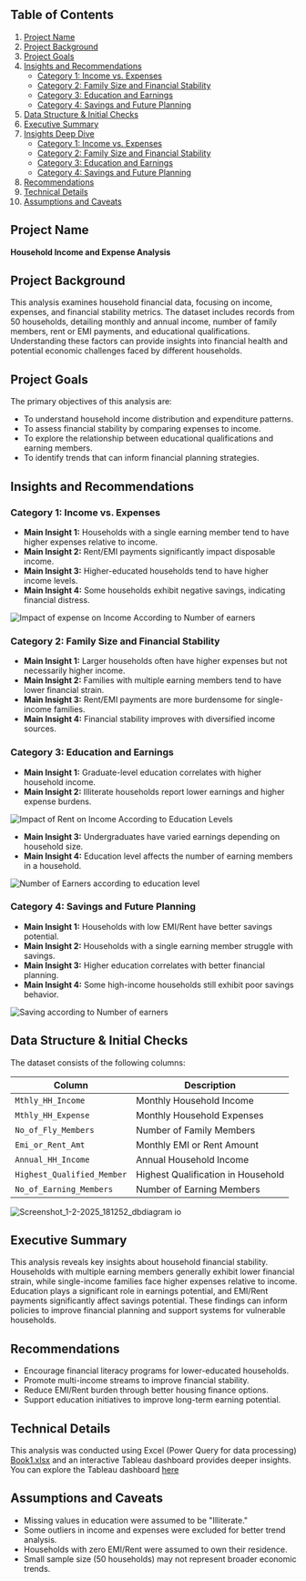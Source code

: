 ## Table of Contents
1. [Project Name](#project-name)
2. [Project Background](#project-background)
3. [Project Goals](#project-goals)
4. [Insights and Recommendations](#insights-and-recommendations)
   - [Category 1: Income vs. Expenses](#category-1-income-vs-expenses)
   - [Category 2: Family Size and Financial Stability](#category-2-family-size-and-financial-stability)
   - [Category 3: Education and Earnings](#category-3-education-and-earnings)
   - [Category 4: Savings and Future Planning](#category-4-savings-and-future-planning)
5. [Data Structure & Initial Checks](#data-structure-initial-checks)
6. [Executive Summary](#executive-summary)
7. [Insights Deep Dive](#insights-deep-dive)
   - [Category 1: Income vs. Expenses](#category-1-income-vs-expenses)
   - [Category 2: Family Size and Financial Stability](#category-2-family-size-and-financial-stability)
   - [Category 3: Education and Earnings](#category-3-education-and-earnings)
   - [Category 4: Savings and Future Planning](#category-4-savings-and-future-planning)
8. [Recommendations](#recommendations)
9. [Technical Details](#technical-details)
10. [Assumptions and Caveats](#assumptions-and-caveats)

## Project Name
**Household Income and Expense Analysis**

## Project Background
This analysis examines household financial data, focusing on income, expenses, and financial stability metrics. The dataset includes records from 50 households, detailing monthly and annual income, number of family members, rent or EMI payments, and educational qualifications. Understanding these factors can provide insights into financial health and potential economic challenges faced by different households.

## Project Goals
The primary objectives of this analysis are:
- To understand household income distribution and expenditure patterns.
- To assess financial stability by comparing expenses to income.
- To explore the relationship between educational qualifications and earning members.
- To identify trends that can inform financial planning strategies.

## Insights and Recommendations

### Category 1: Income vs. Expenses
- **Main Insight 1:** Households with a single earning member tend to have higher expenses relative to income.
- **Main Insight 2:** Rent/EMI payments significantly impact disposable income.
- **Main Insight 3:** Higher-educated households tend to have higher income levels.
- **Main Insight 4:** Some households exhibit negative savings, indicating financial distress.

![Impact of expense on Income According to Number of earners ](https://github.com/user-attachments/assets/164f5e4a-7687-40c8-b9dc-2b9cd4c0800d)


### Category 2: Family Size and Financial Stability
- **Main Insight 1:** Larger households often have higher expenses but not necessarily higher income.
- **Main Insight 2:** Families with multiple earning members tend to have lower financial strain.
- **Main Insight 3:** Rent/EMI payments are more burdensome for single-income families.
- **Main Insight 4:** Financial stability improves with diversified income sources.




### Category 3: Education and Earnings
- **Main Insight 1:** Graduate-level education correlates with higher household income.
- **Main Insight 2:** Illiterate households report lower earnings and higher expense burdens.

![Impact of Rent on Income According to Education Levels](https://github.com/user-attachments/assets/202fb9c1-3306-41e3-9742-57848691fbac)

  
- **Main Insight 3:** Undergraduates have varied earnings depending on household size.
- **Main Insight 4:** Education level affects the number of earning members in a household.
  

![Number of Earners according to education level](https://github.com/user-attachments/assets/15bd7d49-f997-42d9-8fe1-8abe16371ffd)

### Category 4: Savings and Future Planning
- **Main Insight 1:** Households with low EMI/Rent have better savings potential.
- **Main Insight 2:** Households with a single earning member struggle with savings.
- **Main Insight 3:** Higher education correlates with better financial planning.
- **Main Insight 4:** Some high-income households still exhibit poor savings behavior.


![Saving according to Number of earners](https://github.com/user-attachments/assets/ae134988-9c76-4a1f-88e6-02b630ab47f0)


## Data Structure & Initial Checks
The dataset consists of the following columns:


| Column                    | Description                        |
|---------------------------|------------------------------------|
| `Mthly_HH_Income`         | Monthly Household Income           |
| `Mthly_HH_Expense`        | Monthly Household Expenses         |
| `No_of_Fly_Members`       | Number of Family Members           |
| `Emi_or_Rent_Amt`         | Monthly EMI or Rent Amount         |
| `Annual_HH_Income`        | Annual Household Income            |
| `Highest_Qualified_Member`| Highest Qualification in Household |
| `No_of_Earning_Members`   | Number of Earning Members          |

![Screenshot_1-2-2025_181252_dbdiagram io](https://github.com/user-attachments/assets/06964b2f-4da3-4422-8b47-e99738b19b07)

## Executive Summary
This analysis reveals key insights about household financial stability. Households with multiple earning members generally exhibit lower financial strain, while single-income families face higher expenses relative to income. Education plays a significant role in earnings potential, and EMI/Rent payments significantly affect savings potential. These findings can inform policies to improve financial planning and support systems for vulnerable households.

## Recommendations
- Encourage financial literacy programs for lower-educated households.
- Promote multi-income streams to improve financial stability.
- Reduce EMI/Rent burden through better housing finance options.
- Support education initiatives to improve long-term earning potential.

## Technical Details
This analysis was conducted using Excel (Power Query for data processing) [Book1.xlsx](https://github.com/user-attachments/files/18629570/Book1.xlsx) 
and an interactive Tableau dashboard provides deeper insights. You can explore the Tableau dashboard [here](https://public.tableau.com/views/HouseholdAnalysisDashboard/Dashboard1?:language=en-US&:sid=&:redirect=auth&:display_count=n&:origin=viz_share_link)

## Assumptions and Caveats
- Missing values in education were assumed to be "Illiterate."
- Some outliers in income and expenses were excluded for better trend analysis.
- Households with zero EMI/Rent were assumed to own their residence.
- Small sample size (50 households) may not represent broader economic trends.
